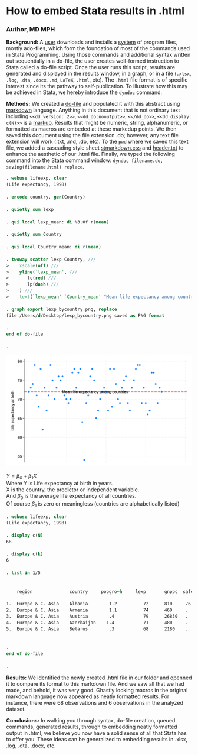 # How to embed Stata results in .html  

### Author, MD MPH

**Background:** 
A <u>user</u> downloads and installs a <u>system</u> of program files, mostly ado-files, which form the foundation of most of the commands 
used in Stata Programming. Using those commands and additional syntax written out sequentially in a do-file, the user creates 
well-formed instruction to Stata called a do-file script. Once the user runs this script, results are generated and displayed
in the results window, in a graph, or in a file (`.xlsx`, `.log`, `.dta`, `.docx`, `.md`, `LaTeX`, `.html`, etc). The `.html` file format is of specific 
interest since its the pathway to self-publication. To illustrate how this may be achieved in Stata, we hereby introduce the `dyndoc`
command. 

**Methods:** 
We created a [do-file](https://raw.githubusercontent.com/jhustata/livre/main/filename.do) and populated it with this abstract using [markdown](https://en.wikipedia.org/wiki/Markdown) language. Anything 
in this document that is not ordinary text including `<<dd_version: 2>>`, `<<dd_do:nooutput>>`, `<</dd_do>>`, `<<dd_display: c(N)>>` is a 
[markup](https://en.wikipedia.org/wiki/Markup_language#:~:text=A%20markup%20language%20is%20a,content%20to%20facilitate%20automated%20processing.). 
Results that might be numeric, string, alphanumeric, or formatted as macros are embeded at these markedup points. We then saved this 
document using the file extension .do; however, any text file extension will work (.txt, .md, .do, etc). To the `pwd` where we saved
this text file, we added a cascading style sheet [stmarkdown.css](https://raw.githubusercontent.com/jhustata/livre/main/stmarkdown.css) and [header.txt](https://raw.githubusercontent.com/jhustata/livre/main/header.txt) to enhance the aesthetic of our .html file. Finally, we typed the 
following command into the Stata command window: `dyndoc filename.do, saving(filename.html) replace`. 

```stata
. webuse lifeexp, clear 
(Life expectancy, 1998)

. encode country, gen(Country)

. quietly sum lexp

. qui local lexp_mean: di %3.0f r(mean) 

. quietly sum Country

. qui local Country_mean: di r(mean)  

. twoway scatter lexp Country, ///
>    xscale(off) ///
>    yline(`lexp_mean', ///
>       lc(red) ///
>       lp(dash) ///
>    ) ///
>    text(`lexp_mean' `Country_mean' "Mean life expectancy among countries")

. graph export lexp_bycountry.png, replace 
file /Users/d/Desktop/lexp_bycountry.png saved as PNG format

. 
end of do-file

. 

```

![](lexp_bycountry.png)

$Y  = \beta_0   +  \beta_1 X$       
Where Y is Life expectancy at birth in years.     
X is the country, the predictor or independent variable.       
And $\beta_0$ is the average life expectancy of all countries.  
Of course $\beta_1$ is zero or meaningless (countries are alphabetically listed)         
  
```stata
. webuse lifeexp, clear 
(Life expectancy, 1998)

. display c(N) 
68

. display c(k)  
6

. list in 1/5  

						
    region	            country	    popgro~h	 lexp	    gnppc  safewa~r	
						
1.  Europe & C. Asia	Albania	       1.2	        72	    810	    76	
2.  Europe & C. Asia	Armenia	       1.1	        74	    460	    .	
3.  Europe & C. Asia	Austria	       .4	        79	    26830   .	
4.  Europe & C. Asia	Azerbaijan    1.4	        71	    480	    .	
5.  Europe & C. Asia	Belarus	       .3	        68	    2180    .	
						

. 
end of do-file

. 

```

**Results:** 
We identified the newly created .html file in our folder and openned it to compare its format to this markdown file. And we saw all that
we had made, and behold, it was very good. Ghastly looking macros in the original markdown language now appeared as neatly formatted
results. For instance, there were  68 observations and 6 observations in the analyzed dataset. 

**Conclusions:** 
In walking you through syntax, do-file creation, queued commands, generated results, through to embedding neatly formatted output in
.html, we believe you now have a solid sense of all that Stata has to offer you. These ideas can be generalized to embedding results 
in .xlsx, .log, .dta, .docx, etc. 




